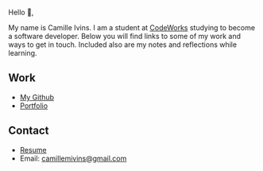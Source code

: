 Hello 👋, 

My name is Camille Ivins. I am a student at [CodeWorks](https://boisecodeworks.com) studying to become a software developer. Below you will find links to some of my work and ways to get in touch. Included also are my notes and reflections while learning. 

## Work

* [My Github](https://github.com/CamilleIvins)
* [Portfolio](https://CamilleIvins.github.io/)

## Contact

* [Resume](https://CamilleIvins.github.io/resume)
* Email: camillemivins@gmail.com
